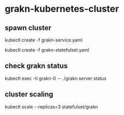 # grakn-kubernetes-cluster

## spawn cluster
kubectl create -f grakn-service.yaml

kubectl create -f grakn-statefulset.yaml

## check grakn status
kubectl exec -ti grakn-0 -- ./grakn server status

## cluster scaling
kubectl scale --replicas=3 statefulset/grakn
